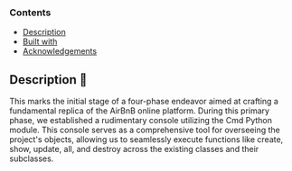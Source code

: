 ### Contents

- [Description](#Description)
- [Built with](#Built-with)
- [Acknowledgements](#Acknowledgements)

## Description :page_facing_up:
This marks the initial stage of a four-phase endeavor aimed at crafting a fundamental replica of the AirBnB online platform. During this primary phase, we established a rudimentary console utilizing the Cmd Python module. This console serves as a comprehensive tool for overseeing the project's objects, allowing us to seamlessly execute functions like create, show, update, all, and destroy across the existing classes and their subclasses.
